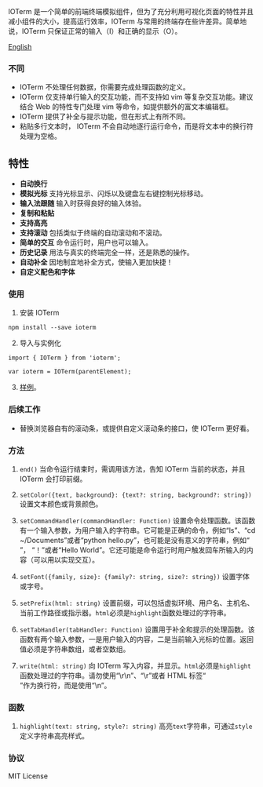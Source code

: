 IOTerm 是一个简单的前端终端模拟组件，但为了充分利用可视化页面的特性并且减小组件的大小，提高运行效率，IOTerm 与常用的终端存在些许差异。简单地说，IOTerm 只保证正常的输入（I）和正确的显示（O）。

[English](https://github.com/kaiopen/IOTerm/blob/master/README-EN.md)

### 不同
* IOTerm 不处理任何数据，你需要完成处理函数的定义。
* IOTerm 仅支持单行输入的交互功能，而不支持如 vim 等复杂交互功能。建议结合 Web 的特性专门处理 vim 等命令，如提供额外的富文本编辑框。
* IOTerm 提供了补全与提示功能，但在形式上有所不同。
* 粘贴多行文本时， IOTerm 不会自动地逐行运行命令，而是将文本中的换行符处理为空格。

## 特性
* **自动换行**
* **模拟光标** 支持光标显示、闪烁以及键盘左右键控制光标移动。
* **输入法跟随** 输入时获得良好的输入体验。
* **复制和粘贴**
* **支持高亮**
* **支持滚动** 包括类似于终端的自动滚动和不滚动。
* **简单的交互** 命令运行时，用户也可以输入。
* **历史记录** 用法与真实的终端完全一样，还是熟悉的操作。
* **自动补全** 因地制宜地补全方式，使输入更加快捷！
* **自定义配色和字体**

### 使用
1. 安装 IOTerm
```
npm install --save ioterm
```

2. 导入与实例化
```
import { IOTerm } from 'ioterm';

var ioterm = IOTerm(parentElement);

```

3. [样例](https://github.com/kaiopen/IOTerm/tree/master/demo)。

### 后续工作
* 替换浏览器自有的滚动条，或提供自定义滚动条的接口，使 IOTerm 更好看。

### 方法
1. `end()`
当命令运行结束时，需调用该方法，告知 IOTerm 当前的状态，并且 IOTerm 会打印前缀。

2. `setColor({text, background}: {text?: string, background?: string})`
设置文本颜色或背景颜色。

3. `setCommandHandler(commandHandler: Function)`
设置命令处理函数。该函数有一个输入参数，为用户输入的字符串。它可能是正确的命令，例如“ls”、“cd ~/Documents”或者“python hello.py”，也可能是没有意义的字符串，例如“ ”， “！”或者“Hello World”。它还可能是命令运行时用户触发回车所输入的内容（可以用以实现交互）。

4. `setFont({family, size}: {family?: string, size?: string})`
设置字体或字号。

5. `setPrefix(html: string)`
设置前缀，可以包括虚拟环境、用户名、主机名、当前工作路径或指示器。`html`必须是`highlight`函数处理过的字符串。

6. `setTabHandler(tabHandler: Function)`
设置用于补全和提示的处理函数。该函数有两个输入参数，一是用户输入的内容，二是当前输入光标的位置。返回值必须是字符串数组，或者空数组。

7. `write(html: string)`
向 IOTerm 写入内容，并显示。`html`必须是`highlight`函数处理过的字符串。请勿使用“\\r\\n”、“\\r”或者 HTML 标签“<br>”作为换行符，而是使用“\\n”。

### 函数
1. `highlight(text: string, style?: string)`
高亮`text`字符串，可通过`style`定义字符串高亮样式。

### 协议
MIT License
